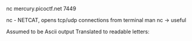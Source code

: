 nc mercury.picoctf.net 7449

nc - NETCAT, opens tcp/udp connections from terminal
man nc -> useful


Assumed to be Ascii output
Translated to readable letters:
